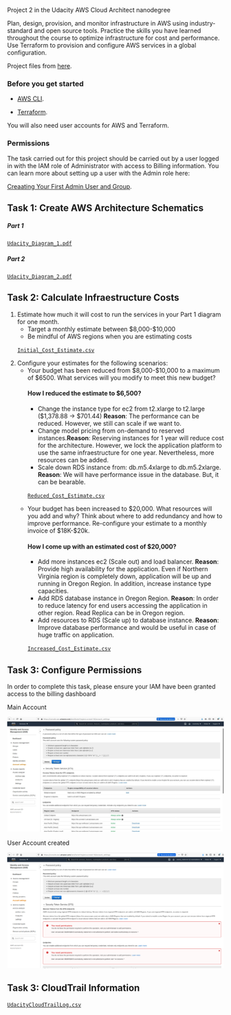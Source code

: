 Project 2 in the Udacity AWS Cloud Architect nanodegree

Plan, design, provision, and monitor infrastructure in AWS using industry-standard and open source tools. Practice the skills you have learned throughout the course to optimize infrastructure for cost and performance. Use Terraform to provision and configure AWS services in a global configuration.

Project files from [here](https://github.com/Marvinsky/aws_design_provision_monitor_infraestructure_scale).


<h3>Before you get started</h3>

*   [AWS CLI](https://aws.amazon.com/es/cli/).

*   [Terraform](https://www.terraform.io/).


You will also need user accounts for AWS and Terraform.

<h3>Permissions</h3>
The task carried out for this project should be carried out by a user logged in with the IAM role of Administrator with access to Billing information. You can learn more about setting up a user with the Admin role here: 

[Creaating Your First Admin User and Group](https://www.terraform.io/).

<h2>Task 1: Create AWS Architecture Schematics</h2>

<h5>Part 1</h5>

[`Udacity_Diagram_1.pdf`](resources/Udacity_Diagram_1.pdf)

<h5>Part 2</h5>

[`Udacity_Diagram_2.pdf`](resources/Udacity_Diagram_2.pdf)

<h2>Task 2: Calculate Infraestructure Costs</h2>

<ol>
<li>Estimate how much it will cost to run the services in your Part 1 diagram for one month.
<ul>
<li>Target a monthly estimate between $8,000-$10,000</li>
<li>Be mindful of AWS regions when you are estimating costs</li>
</ul>

[`Initial_Cost_Estimate.csv`](resources/Initial_Cost_Estimate.csv)
</li>
<li>Configure your estimates for the following scenarios:
<ul>
    <li>Your budget has been reduced from $8,000-$10,000 to a maximum of $6500. What services will you modify to meet this new budget?</li>

<h4>How I reduced the estimate to $6,500?</h4>
<ul>
    <li>Change the instance type for ec2 from t2.xlarge to t2.large ($1,378.88 -> $701.44) <b>Reason</b>: The performance can be reduced. However, we still can scale if we want to.</li>
    <li>Change model pricing from on-demand to reserved instances.<b>Reason</b>: Reserving instances for 1 year will reduce cost for the architecture. However, we lock the application platform to use the same infraestructure for one year. Nevertheless, more resources can be added.</li>
    <li>Scale down RDS instance from: db.m5.4xlarge to db.m5.2xlarge. <b>Reason</b>: We will have performance issue in the database. But, it can be bearable.
</ul>

[`Reduced_Cost_Estimate.csv`](resources/Reduced_Cost_Estimate.csv) 

<li>Your budget has been increased to $20,000. What resources will you add and why? Think about where to add redundancy and how to improve performance. Re-configure your estimate to a monthly invoice of $18K-$20k.
</li>

<h4>How I come up with an estimated cost of $20,000?</h4>

<ul>
    <li>Add more instances ec2 (Scale out) and load balancer. <b>Reason</b>: Provide high availability for the application. Even if Northern Virginia region is completely down, application will be up and running in Oregon Region. In addition, increase instance type capacities.</li>
    <li>Add RDS database instance in Oregon Region. <b>Reason</b>: In order to reduce latency for end users accessing the application in other region. Read Replica can be in Oregon region.</li>
    <li>Add resources to RDS (Scale up) to database instance. <b>Reason</b>: Improve database performance and would be useful in case of huge traffic on application.</li>
</ul>

[`Increased_Cost_Estimate.csv`](resources/Increased_Cost_Estimate.csv) 
</ul>
</li>
</ol>

<h2>Task 3: Configure Permissions</h2>

In order to complete this task, please ensure your IAM have been granted access to the billing dashboard

Main Account

![Main Account](resources/screenshots/udacity_password_policy.jpg "Main Account")

User Account created

![User Account](resources/screenshots/udacity_password_policy.png "User Account")

<h2>Task 3: CloudTrail Information</h2>

[`UdacityCloudTrailLog.csv`](resources/UdacityCloudTrailLog.csv) 
